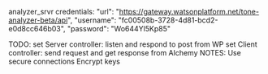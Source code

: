 analyzer_srvr
 credentials: 
    "url": "https://gateway.watsonplatform.net/tone-analyzer-beta/api",
    "username": "fc00508b-3728-4d81-bcd2-e0d8cc646b03",
    "password": "Wo644Yl5Kp85"

TODO:
    set Server controller:
        listen and respond to post from WP
    set Client controller:
        send request and get response from Alchemy
NOTES:
    Use secure connections
    Encrypt keys